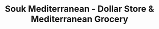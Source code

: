 ---
title: "Souk Mediterranean - Dollar Store & Mediterranean Grocery"
url: /richmond/souk-mediterranean-dollar-store-und-mediterranean-grocery/
shop: Gemüse & Obst
---